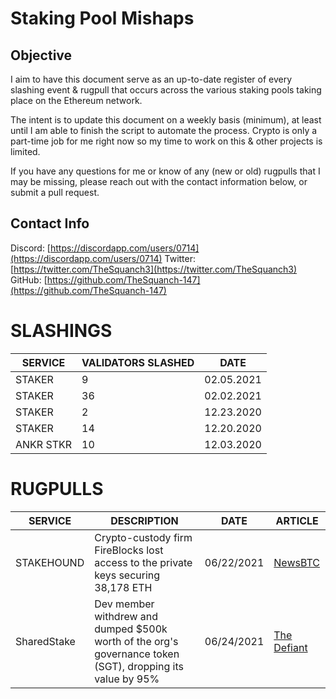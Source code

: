 # Staking Pool Mishaps
## Objective
I aim to have this document serve as an up-to-date register of every slashing event & rugpull that occurs across the various staking pools taking place on the Ethereum network. 

The intent is to update this document on a weekly basis (minimum), at least until I am able to finish the script to automate the process. Crypto is only a part-time job for me right now so my time to work on this & other projects is limited.

If you have any questions for me or know of any (new or old) rugpulls that I may be missing, please reach out with the contact information below, or submit a pull request.

## Contact Info
Discord: [https://discordapp.com/users/0714](https://discordapp.com/users/0714)
Twitter: [https://twitter.com/TheSquanch3](https://twitter.com/TheSquanch3)
GitHub: [https://github.com/TheSquanch-147](https://github.com/TheSquanch-147)

# SLASHINGS

|   SERVICE  | VALIDATORS SLASHED |    DATE    |
| ---------- | ------------------ | ---------- |
|    STAKER  |         9          | 02.05.2021 |
|    STAKER  |        36          | 02.02.2021 |
|    STAKER  |         2          | 12.23.2020 |
|    STAKER  |        14          | 12.20.2020 |
|  ANKR STKR |        10          | 12.03.2020 |

# RUGPULLS

| SERVICE | DESCRIPTION | DATE | ARTICLE |
| --- | --- | --- | --- |
| STAKEHOUND | Crypto-custody firm FireBlocks lost access to the private keys securing 38,178 ETH | 06/22/2021 | [NewsBTC](https://www.newsbtc.com/news/ethereum/stakehound-loses-private-keys/#:~:text=StakeHound%20Loses%20Investors%20Private%20Keys,%20$72%20Million%20Worth%20Of%20Ethereum%20Gone,-by%20Best%20Owie&text=StakeHound%20has%20announced%20that%20it,to%20negligence%20of%20the%20company.)
| SharedStake | Dev member withdrew and dumped $500k worth of the org's governance token (SGT), dropping its value by 95%| 06/24/2021 | [The Defiant](https://thedefiant.io/sharedstake-down-95-after-insider-exploit/)

